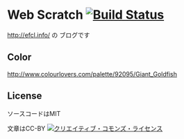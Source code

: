 # Web Scratch [![Build Status](https://travis-ci.org/efcl/efcl.github.io.svg?branch=master)](https://travis-ci.org/efcl/efcl.github.io)

http://efcl.info/ の ブログです

## Color

http://www.colourlovers.com/palette/92095/Giant_Goldfish

## License

ソースコードはMIT

文章はCC-BY <a rel="license" href="http://creativecommons.org/licenses/by/4.0/"><img alt="クリエイティブ・コモンズ・ライセンス" style="border-width:0" src="https://i.creativecommons.org/l/by/4.0/88x31.png" /></a>